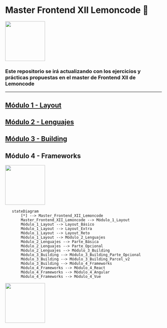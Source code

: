 # Master Frontend XII Lemoncode 🍋

<img align="center" src="https://media1.giphy.com/media/iDbDicWr95THaVsuIF/giphy.gif" width="128px">

### Este repositorio se irá actualizando con los ejercicios y prácticas propuestas en el master de Frontend XII de Lemoncode

---

## [Módulo 1 - Layout](./modulo-1/module1layout.md#sub-section)    

## [Módulo 2 - Lenguajes](./modulo-2/module2languages.md#sub-section)

## [Módulo 3 - Building](https://github.com/MiguelJiRo/Master-Frontend-XII-Lemoncode-Module-3-Bundling)

## Módulo 4 - Frameworks

<img align="center" src="https://media1.giphy.com/media/gizZvICXsQn2g6JajG/giphy.gif?cid=790b76112e4bdca4c41b2a6bcd9b83d5cd340b72c8dd03fb&rid=giphy.gif" width="128px">

 ```mermaid
    stateDiagram
        [*] --> Master_Frontend_XII_Lemoncode
        Master_Frontend_XII_Lemoncode --> Módulo_1_Layout
        Módulo_1_Layout --> Layout_Básico 
        Módulo_1_Layout --> Layout_Extra  
        Módulo_1_Layout --> Layout_Reto  
        Módulo_1_Layout --> Módulo_2_Lenguajes
        Módulo_2_Lenguajes --> Parte_Básica 
        Módulo_2_Lenguajes --> Parte_Opcional 
        Módulo_2_Lenguajes --> Módulo_3_Building
        Módulo_3_Building --> Módulo_3_Building_Parte_Opcional
        Módulo_3_Building --> Módulo_3_Building_Parcel_v2
        Módulo_3_Building --> Módulo_4_Frameworks
        Módulo_4_Frameworks --> Módulo_4_React
        Módulo_4_Frameworks --> Módulo_4_Angular
        Módulo_4_Frameworks --> Módulo_4_Vue
 ```

 <img align="center" src="https://media.giphy.com/media/7j2hfyeVcDtf2/giphy.gif" width="128px">